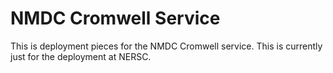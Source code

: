 # NMDC Cromwell Service

This is deployment pieces for the NMDC Cromwell service.  This is currently just
for the deployment at NERSC.


